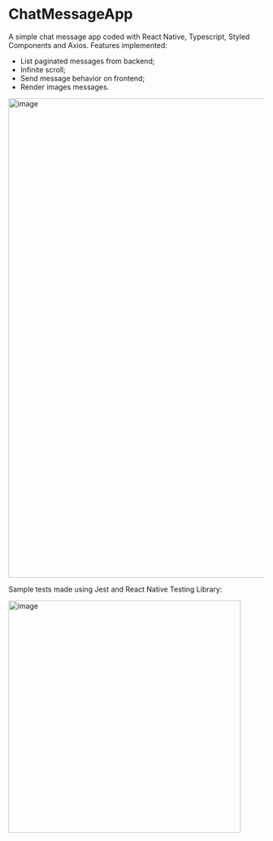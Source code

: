 # ChatMessageApp

A simple chat message app coded with React Native, Typescript, Styled Components and Axios.
Features implemented:
- List paginated messages from backend;
- Infinite scroll;
- Send message behavior on frontend;
- Render images messages.

<img width="944" alt="image" src="https://user-images.githubusercontent.com/20953743/163494077-0a60c3b5-0b03-4557-b1cb-a65b5b19e79a.png">

Sample tests made using Jest and React Native Testing Library:

<img width="457" alt="image" src="https://user-images.githubusercontent.com/20953743/163494358-c77de5a6-66ca-4ff3-92b1-c85394475319.png">


